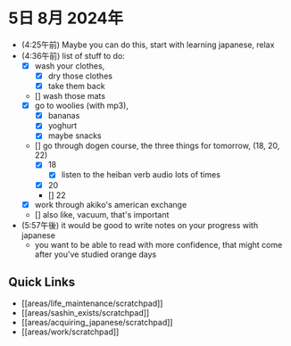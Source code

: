 # 5日 8月 2024年
- (4:25午前) Maybe you can do this, start with learning japanese, relax
- (4:36午前) list of stuff to do: 
  - [x] wash your clothes, 
    - [x] dry those clothes
    - [x] take them back
  - [] wash those mats
  - [x] go to woolies (with mp3), 
    - [x] bananas
    - [x] yoghurt
    - [x] maybe snacks
  - [] go through dogen course, the three things for tomorrow, (18, 20, 22)
    - [x] 18
      - [x] listen to the heiban verb audio lots of times
    - [x] 20
    - [] 22
  - [x] work through akiko's american exchange
  - [] also like, vacuum, that's important
- (5:57午後) it would be good to write notes on your progress with japanese
  - you want to be able to read with more confidence, that might come after you've studied orange days


 



## Quick Links
- [[areas/life_maintenance/scratchpad]]
- [[areas/sashin_exists/scratchpad]]
- [[areas/acquiring_japanese/scratchpad]]
- [[areas/work/scratchpad]]
